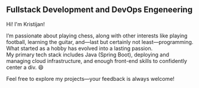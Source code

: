 <h2>Fullstack Development and DevOps Engeneering</h2>

Hi! I'm Kristijan!


I’m passionate about playing chess, along with other interests like playing football, learning the guitar, and—last but certainly not least—programming. What started as a hobby has evolved into a lasting passion. 
<br>
My primary tech stack includes Java (Spring Boot), deploying and managing cloud infrastructure, and enough front-end skills to confidently center a div. 😄


Feel free to explore my projects—your feedback is always welcome!
